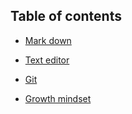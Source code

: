 ## Table of contents


  +  [Mark down](read1.md)

  +  [Text editor](read2.md)

  + [Git](read3.md)

  + [Growth mindset](README.md)